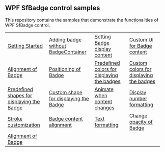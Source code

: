 ## WPF SfBadge control samples
This repository contains the samples that demonstrate the functionalities of WPF SfBadge control.

<table>
 <tr>
  <td><a href="Samples/Getting_Started">Getting Started</a></td>
  <td><a href="Samples/Badge_without_BadgeContainer">Adding badge without BadgeContainer</a></td>
  <td><a href="Samples/Content_CustomUI">Setting Badge display content</a></td>
  <td><a href="Samples/Content_CustomUI">Custom UI for Badge content</a></td>
 </tr>
  <tr>
  <td><a href="Samples/Badge_Features">Alignment of Badge</a></td>
  <td><a href="Samples/Badge_Features">Positioning of Badge</a></td>
  <td><a href="Samples/Badge_Features">Predefined colors for displaying the badges</a></td>
  <td><a href="Samples/Badge_Control">Custom colors for displaying the badges</a></td>
 </tr>
 <tr>
  <td><a href="Samples/Badge_Features">Predefined shapes for displaying the Badge</a></td>
  <td><a href="Samples/Badge_Features">Custom shape for displaying the Badge</a></td>
  <td><a href="Samples/Badge_Features">Animate when content changes</a></td>
  <td><a href="Samples/Content_CustomUI">Display number formatting</a></td>  
  </tr> 
 <tr>
  <td><a href="Samples/Badge_Control">Stroke customization</a></td>
  <td><a href="Samples/Badge_Features">Badge content alignment</a></td>
  <td><a href="Samples/Badge_Control">Text formatting</a></td>
  <td><a href="Samples/Badge_Control">Change opacity of Badge</a></td>
 </tr>
 <tr>
   <td><a href="Samples/Custom_Alignment">Alignment of Badge</a></td>
 </tr>
</table>
